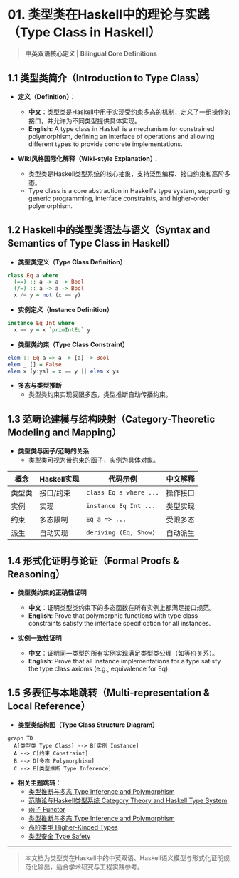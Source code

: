 # 01. 类型类在Haskell中的理论与实践（Type Class in Haskell）

> **中英双语核心定义 | Bilingual Core Definitions**

## 1.1 类型类简介（Introduction to Type Class）

- **定义（Definition）**：
  - **中文**：类型类是Haskell中用于实现受约束多态的机制，定义了一组操作的接口，并允许为不同类型提供具体实现。
  - **English**: A type class in Haskell is a mechanism for constrained polymorphism, defining an interface of operations and allowing different types to provide concrete implementations.

- **Wiki风格国际化解释（Wiki-style Explanation）**：
  - 类型类是Haskell类型系统的核心抽象，支持泛型编程、接口约束和高阶多态。
  - Type class is a core abstraction in Haskell's type system, supporting generic programming, interface constraints, and higher-order polymorphism.

## 1.2 Haskell中的类型类语法与语义（Syntax and Semantics of Type Class in Haskell）

- **类型类定义（Type Class Definition）**

```haskell
class Eq a where
  (==) :: a -> a -> Bool
  (/=) :: a -> a -> Bool
  x /= y = not (x == y)
```

- **实例定义（Instance Definition）**

```haskell
instance Eq Int where
  x == y = x `primIntEq` y
```

- **类型类约束（Type Class Constraint）**

```haskell
elem :: Eq a => a -> [a] -> Bool
elem _ [] = False
elem x (y:ys) = x == y || elem x ys
```

- **多态与类型推断**
  - 类型类约束实现受限多态，类型推断自动传播约束。

## 1.3 范畴论建模与结构映射（Category-Theoretic Modeling and Mapping）

- **类型类与函子/范畴的关系**
  - 类型类可视为带约束的函子，实例为具体对象。

| 概念 | Haskell实现 | 代码示例 | 中文解释 |
|------|-------------|----------|----------|
| 类型类 | 接口/约束 | `class Eq a where ...` | 操作接口 |
| 实例   | 实现      | `instance Eq Int ...` | 类型实现 |
| 约束   | 多态限制  | `Eq a => ...` | 受限多态 |
| 派生   | 自动实现  | `deriving (Eq, Show)` | 自动派生 |

## 1.4 形式化证明与论证（Formal Proofs & Reasoning）

- **类型类约束的正确性证明**
  - **中文**：证明类型类约束下的多态函数在所有实例上都满足接口规范。
  - **English**: Prove that polymorphic functions with type class constraints satisfy the interface specification for all instances.

- **实例一致性证明**
  - **中文**：证明同一类型的所有实例实现满足类型类公理（如等价关系）。
  - **English**: Prove that all instance implementations for a type satisfy the type class axioms (e.g., equivalence for Eq).

## 1.5 多表征与本地跳转（Multi-representation & Local Reference）

- **类型类结构图（Type Class Structure Diagram）**

```mermaid
graph TD
  A[类型类 Type Class] --> B[实例 Instance]
  A --> C[约束 Constraint]
  B --> D[多态 Polymorphism]
  C --> E[类型推断 Type Inference]
```

- **相关主题跳转**：
  - [类型推断与多态 Type Inference and Polymorphism](../06-Type-Inference-and-Polymorphism/01-Type-Inference-and-Polymorphism-in-Haskell.md)
  - [范畴论与Haskell类型系统 Category Theory and Haskell Type System](../05-Category-Theory/01-Category-Theory-and-Haskell-Type-System.md)
  - [函子 Functor](../05-Category-Theory/02-Functor/01-Functor-and-Haskell.md)
  - [类型推断与多态 Type Inference and Polymorphism](../26-Type-Inference-and-Polymorphism/01-Type-Inference-and-Polymorphism-in-Haskell.md)
  - [高阶类型 Higher-Kinded Types](../08-Higher-Kinded-Types/01-Higher-Kinded-Types-in-Haskell.md)
  - [类型安全 Type Safety](../14-Type-Safety/01-Type-Safety-in-Haskell.md)

---

> 本文档为类型类在Haskell中的中英双语、Haskell语义模型与形式化证明规范化输出，适合学术研究与工程实践参考。
